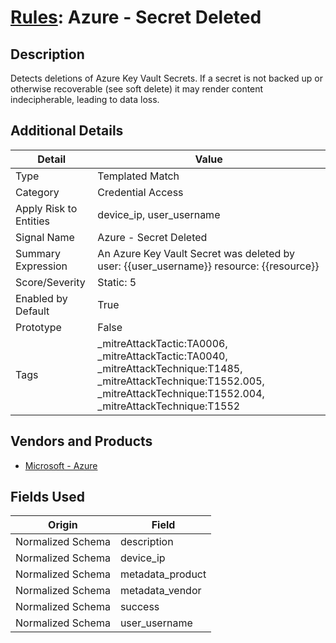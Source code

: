 # [Rules](README.md): Azure - Secret Deleted

## Description
Detects deletions of Azure Key Vault Secrets. If a secret is not backed up or otherwise recoverable (see soft delete) it may render content indecipherable, leading to data loss.

## Additional Details
|Detail|Value|
|----|----|
|Type|Templated Match|
|Category|Credential Access|
|Apply Risk to Entities|device_ip, user_username|
|Signal Name|Azure - Secret Deleted|
|Summary Expression|An Azure Key Vault Secret was deleted by user: {{user_username}} resource: {{resource}}|
|Score/Severity|Static: 5|
|Enabled by Default|True|
|Prototype|False|
|Tags|_mitreAttackTactic:TA0006, _mitreAttackTactic:TA0040, _mitreAttackTechnique:T1485, _mitreAttackTechnique:T1552.005, _mitreAttackTechnique:T1552.004, _mitreAttackTechnique:T1552|
## Vendors and Products
- [Microsoft - Azure](../products/a1225af5-e778-4068-a9a2-47da93d1ff24.md)


## Fields Used

|Origin|Field|
|----|----|
|Normalized Schema|description|
|Normalized Schema|device_ip|
|Normalized Schema|metadata_product|
|Normalized Schema|metadata_vendor|
|Normalized Schema|success|
|Normalized Schema|user_username|


